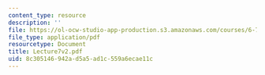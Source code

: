 ```yaml
---
content_type: resource
description: ''
file: https://ol-ocw-studio-app-production.s3.amazonaws.com/courses/6-772-compound-semiconductor-devices-spring-2003/8c305146942ad5a5ad1c559a6ecae11c_Lecture7v2.pdf
file_type: application/pdf
resourcetype: Document
title: Lecture7v2.pdf
uid: 8c305146-942a-d5a5-ad1c-559a6ecae11c
---
```

